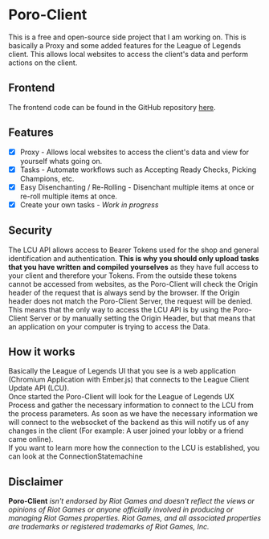 # Poro-Client

This is a free and open-source side project that I am working on. This is basically a Proxy and some added features for
the League of Legends client. This allows local websites to access the client's data and perform actions on the client.

## Frontend

The frontend code can be found in the GitHub repository [here](https://github.com/IAmBadAtPlaying/poro-client-frontend).

## Features
- [x] Proxy - Allows local websites to access the client's data and view for yourself whats going on.
- [x] Tasks - Automate workflows such as Accepting Ready Checks, Picking Champions, etc.
- [x] Easy Disenchanting / Re-Rolling - Disenchant multiple items at once or re-roll multiple items at once.
- [x] Create your own tasks - *Work in progress*

## Security
The LCU API allows access to Bearer Tokens used for the shop and general identification and authentication. **This is 
why you should only upload tasks that you have written and compiled yourselves** as they have full access to your client
and therefore your Tokens.
From the outside these tokens cannot be accessed from websites, as the Poro-Client will check the Origin header of the
request that is always send by the browser. If the Origin header does not match the Poro-Client Server, the request will
be denied.
This means that the only way to access the LCU API is by using the Poro-Client Server or by manually setting the Origin
Header, but that means that an application on your computer is trying to access the Data.

## How it works
Basically the League of Legends UI that you see is a web application (Chromium Application with Ember.js) that connects
to the League Client Update API (LCU).  
Once started the Poro-Client will look for the League of Legends UX Process and gather the necessary information to 
connect to the LCU from the process parameters. As soon as we have the necessary information we will connect to the
websocket of the backend as this will notify us of any changes in the client (For example: A user joined your lobby or
a friend came online).  
If you want to learn more how the connection to the LCU is established, you can look at the ConnectionStatemachine

## Disclaimer
**Poro-Client** *isn't endorsed by Riot Games and doesn't reflect the views or opinions of Riot Games or anyone officially involved in producing or managing Riot Games properties. Riot Games, and all associated properties are trademarks or registered trademarks of Riot Games, Inc.*
